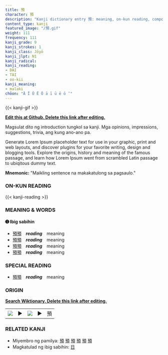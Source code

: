 ```yaml
---
title: 預
character: 預
description: "Kanji dictionary entry 預: meaning, on-kun reading, compounds, origin, related kanji"
content_type: kanji
featured_image: "/預.gif"
weight: 111
frequency: 111
kanji_grade: 9
kanji_strokes: 1
kanji_class: Jōyō
kanji_jlpt: N1
kanji_radical: 
kanji_reading: 
- DAI
- TAI
- oo-kii
kanji_meaning:
- malaki
chōon: "Ā Ī Ū Ē Ō ā ī ū ē ō ’"
---
```

[//]: # (Don't edit the line below. Kanji animated GIF code is automatically generated.)
{{< kanji-gif >}}

[//]: # (Edit below this line.)

**[Edit this at Github. Delete this link after editing.](https://github.com/tim0g/tim/tree/main/content/kanji/預/index.md)**

Magsulat dito ng introduction tungkol sa kanji. Mga opinions, impressions, suggestions, trivia, ang kung ano-ano pa.

Generate Lorem Ipsum placeholder text for use in your graphic, print and web layouts, and discover plugins for your favorite writing, design and blogging tools. Explore the origins, history and meaning of the famous passage, and learn how Lorem Ipsum went from scrambled Latin passage to ubiqitous dummy text.
 
**Mnemonic:** "Maikling sentence na makakatulong sa pagsaulo."

### ON-KUN READING

[//]: # (Don't edit the line below. ON-KUN READING code is automatically generated.)
{{< kanji-reading >}}

### MEANING & WORDS

#### ➊ **Ibig sabihin**
  - [預](../預)[預](../預)　***reading***　meaning
  - [預](../預)[預](../預)　***reading***　meaning
  - [預](../預)[預](../預)　***reading***　meaning
  - [預](../預)[預](../預)　***reading***　meaning

### SPECIAL READING
  - [預](../預)[預](../預)　***reading***　meaning

### ORIGIN

**[Search Wiktionary. Delete this link after editing.](https://wiktionary.org/wiki/預)**
<table class="kanji-table"><tr><td>
<img src="60px-預-bronze.svg.png">
</td><td>▶</td><td>
<img src="60px-預-oracle.svg.png">
</td><td>▶</td>
<td class="kanji-origin">預</td>
</tr></table>

### RELATED KANJI
- Miyembro ng pamilya: [預](../預) [預](../預) [預](../預) [預](../預) [預](../預) [預](../預)
- Magkatulad ng ibig sabihin: [日](../日)
